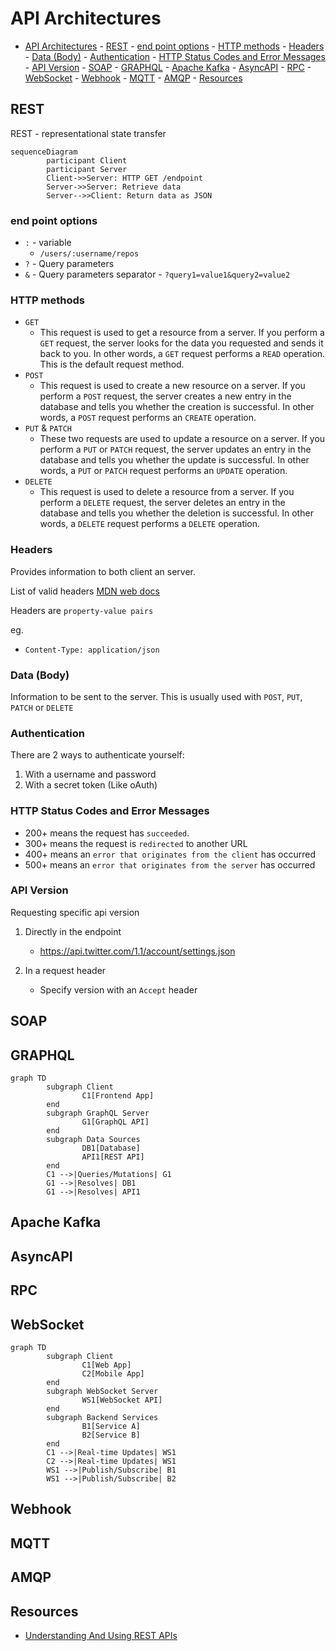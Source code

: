# API Architectures

- [API Architectures](#api-architectures)
        - [REST](#rest)
                - [end point options](#end-point-options)
                - [HTTP methods](#http-methods)
                - [Headers](#headers)
                - [Data (Body)](#data-body)
                - [Authentication](#authentication)
                - [HTTP Status Codes and Error Messages](#http-status-codes-and-error-messages)
                - [API Version](#api-version)
        - [SOAP](#soap)
        - [GRAPHQL](#graphql)
        - [Apache Kafka](#apache-kafka)
        - [AsyncAPI](#asyncapi)
        - [RPC](#rpc)
        - [WebSocket](#websocket)
        - [Webhook](#webhook)
        - [MQTT](#mqtt)
        - [AMQP](#amqp)
        - [Resources](#resources)

## REST

REST - representational state transfer

```mermaid
sequenceDiagram
        participant Client
        participant Server
        Client->>Server: HTTP GET /endpoint
        Server->>Server: Retrieve data
        Server-->>Client: Return data as JSON
```

### end point options

-   `:` - variable
    -   `/users/:username/repos`
-   `?` - Query parameters
-   `&` - Query parameters separator - `?query1=value1&query2=value2
`

### HTTP methods

-   `GET`
    -   This request is used to get a resource from a server. If you perform a `GET` request, the server looks for the data you requested and sends it back to you. In other words, a `GET` request performs a `READ` operation. This is the default request method.
-   `POST`
    -   This request is used to create a new resource on a server. If you perform a `POST` request, the server creates a new entry in the database and tells you whether the creation is successful. In other words, a `POST` request performs an `CREATE` operation.
-   `PUT` & `PATCH`
    -   These two requests are used to update a resource on a server. If you perform a `PUT` or `PATCH` request, the server updates an entry in the database and tells you whether the update is successful. In other words, a `PUT` or `PATCH` request performs an `UPDATE` operation.
-   `DELETE`
    -   This request is used to delete a resource from a server. If you perform a `DELETE` request, the server deletes an entry in the database and tells you whether the deletion is successful. In other words, a `DELETE` request performs a `DELETE` operation.

### Headers

Provides information to both client an server.

List of valid headers [MDN web docs](https://developer.mozilla.org/en-US/docs/Web/HTTP/Headers)

Headers are `property-value pairs`

eg.

-   `Content-Type: application/json`

### Data (Body)

Information to be sent to the server. This is usually used with `POST`, `PUT`, `PATCH` or `DELETE`

### Authentication

There are 2 ways to authenticate yourself:

1. With a username and password
2. With a secret token (Like oAuth)

### HTTP Status Codes and Error Messages

-   200+ means the request has `succeeded`.
-   300+ means the request is `redirected` to another URL
-   400+ means an `error that originates from the client` has occurred
-   500+ means an `error that originates from the server` has occurred

### API Version

Requesting specific api version

1. Directly in the endpoint

    - https://api.twitter.com/1.1/account/settings.json

2. In a request header
    - Specify version with an `Accept` header

## SOAP

## GRAPHQL

```mermaid
graph TD
        subgraph Client
                C1[Frontend App]
        end
        subgraph GraphQL Server
                G1[GraphQL API]
        end
        subgraph Data Sources
                DB1[Database]
                API1[REST API]
        end
        C1 -->|Queries/Mutations| G1
        G1 -->|Resolves| DB1
        G1 -->|Resolves| API1
```

## Apache Kafka

## AsyncAPI

## RPC

## WebSocket

```mermaid
graph TD
        subgraph Client
                C1[Web App]
                C2[Mobile App]
        end
        subgraph WebSocket Server
                WS1[WebSocket API]
        end
        subgraph Backend Services
                B1[Service A]
                B2[Service B]
        end
        C1 -->|Real-time Updates| WS1
        C2 -->|Real-time Updates| WS1
        WS1 -->|Publish/Subscribe| B1
        WS1 -->|Publish/Subscribe| B2
```

## Webhook

## MQTT

## AMQP

## Resources

-   [Understanding And Using REST APIs](https://www.smashingmagazine.com/2018/01/understanding-using-rest-api/)
